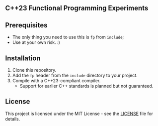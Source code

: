 C++23 Functional Programming Experiments
---

## Prerequisites
* The only thing you need to use this is `fp` from `include`;
* Use at your own risk. :)

## Installation
1. Clone this repository.
2. Add the `fp` header from the `include` directory to your project.
3. Compile with a C++23-compliant compiler.
    * Support for earlier C++ standards is planned but not guaranteed.

## License
This project is licensed under the MIT License - see the [LICENSE](LICENSE) file for details.
